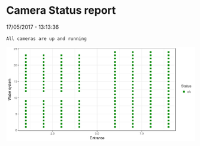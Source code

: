 Camera Status report
================
17/05/2017 - 13:13:36

    All cameras are up and running

![](camreport_files/figure-markdown_github/unnamed-chunk-2-1.png)

